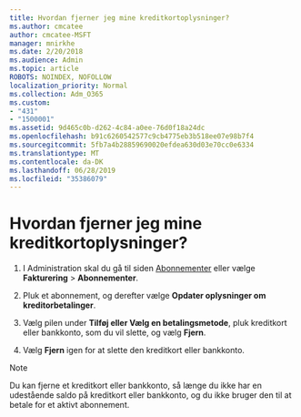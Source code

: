 ```yaml
---
title: Hvordan fjerner jeg mine kreditkortoplysninger?
ms.author: cmcatee
author: cmcatee-MSFT
manager: mnirkhe
ms.date: 2/20/2018
ms.audience: Admin
ms.topic: article
ROBOTS: NOINDEX, NOFOLLOW
localization_priority: Normal
ms.collection: Adm_O365
ms.custom:
- "431"
- "1500001"
ms.assetid: 9d465c0b-d262-4c84-a0ee-76d0f18a24dc
ms.openlocfilehash: b91c6260542577c9cb4775eb3b518ee07e98b7f4
ms.sourcegitcommit: 5fb7a4b28859690020efdea630d03e70cc0e6334
ms.translationtype: MT
ms.contentlocale: da-DK
ms.lasthandoff: 06/28/2019
ms.locfileid: "35386079"
---
```

# <a name="how-do-i-remove-my-credit-card-information"></a>Hvordan fjerner jeg mine kreditkortoplysninger?

1. I Administration skal du gå til siden [Abonnementer](https://go.microsoft.com/fwlink/p/?linkid=842054) eller vælge **Fakturering** \> **Abonnementer**.

2. Pluk et abonnement, og derefter vælge **Opdater oplysninger om kreditorbetalinger**.

3. Vælg pilen under **Tilføj eller Vælg en betalingsmetode**, pluk kreditkort eller bankkonto, som du vil slette, og vælg **Fjern**.

4. Vælg **Fjern** igen for at slette den kreditkort eller bankkonto.

> [!NOTE]
> Du kan fjerne et kreditkort eller bankkonto, så længe du ikke har en udestående saldo på kreditkort eller bankkonto, og du ikke bruger den til at betale for et aktivt abonnement.
